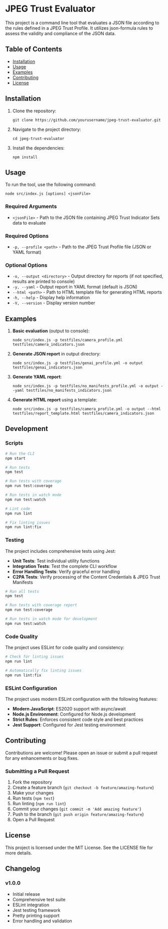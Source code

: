 # JPEG Trust Evaluator

This project is a command line tool that evaluates a JSON file according to the rules defined in a JPEG Trust Profile. It utilizes json-formula rules to assess the validity and compliance of the JSON data.

## Table of Contents

- [Installation](#installation)
- [Usage](#usage)
- [Examples](#examples)
- [Contributing](#contributing)
- [License](#license)

## Installation

1. Clone the repository:
   ```
   git clone https://github.com/yourusername/jpeg-trust-evaluator.git
   ```

2. Navigate to the project directory:
   ```
   cd jpeg-trust-evaluator
   ```

3. Install the dependencies:
   ```
   npm install
   ```

## Usage

To run the tool, use the following command:

```
node src/index.js [options] <jsonFile>
```

### Required Arguments
- `<jsonFile>` - Path to the JSON file containing JPEG Trust Indicator Sets data to evaluate

### Required Options
- `-p, --profile <path>` - Path to the JPEG Trust Profile file (JSON or YAML format)

### Optional Options
- `-o, --output <directory>` - Output directory for reports (if not specified, results are printed to console)
- `-y, --yaml` - Output report in YAML format (default is JSON)
- `--html <path>` - Path to HTML template file for generating HTML reports
- `-h, --help` - Display help information
- `-V, --version` - Display version number

## Examples

1. **Basic evaluation** (output to console):
   ```
   node src/index.js -p testfiles/camera_profile.yml testfiles/camera_indicators.json
   ```

2. **Generate JSON report** in output directory:
   ```
   node src/index.js -p testfiles/genai_profile.yml -o output testfiles/genai_indicators.json
   ```

3. **Generate YAML report**:
   ```
   node src/index.js -p testfiles/no_manifests_profile.yml -o output --yaml testfiles/no_manifests_indicators.json
   ```

4. **Generate HTML report** using a template:
   ```
   node src/index.js -p testfiles/camera_profile.yml -o output --html testfiles/report_template.html testfiles/camera_indicators.json
   ```

## Development

### Scripts

```bash
# Run the CLI
npm start

# Run tests
npm test

# Run tests with coverage
npm run test:coverage

# Run tests in watch mode
npm run test:watch

# Lint code
npm run lint

# Fix linting issues
npm run lint:fix
```

### Testing

The project includes comprehensive tests using Jest:

- **Unit Tests**: Test individual utility functions
- **Integration Tests**: Test the complete CLI workflow
- **Error Handling Tests**: Verify graceful error handling
- **C2PA Tests**: Verify processing of the Content Credentials & JPEG Trust Manifests

```bash
# Run all tests
npm test

# Run tests with coverage report
npm run test:coverage

# Run tests in watch mode for development
npm run test:watch
```

### Code Quality

The project uses ESLint for code quality and consistency:

```bash
# Check for linting issues
npm run lint

# Automatically fix linting issues
npm run lint:fix
```

### ESLint Configuration

The project uses modern ESLint configuration with the following features:

- **Modern JavaScript**: ES2020 support with async/await
- **Node.js Environment**: Configured for Node.js development
- **Strict Rules**: Enforces consistent code style and best practices
- **Jest Support**: Configured for Jest testing environment


## Contributing

Contributions are welcome! Please open an issue or submit a pull request for any enhancements or bug fixes.

### Submitting a Pull Request

1. Fork the repository
2. Create a feature branch (`git checkout -b feature/amazing-feature`)
3. Make your changes
4. Run tests (`npm test`)
5. Run linting (`npm run lint`)
6. Commit your changes (`git commit -m 'Add amazing feature'`)
7. Push to the branch (`git push origin feature/amazing-feature`)
8. Open a Pull Request


## License

This project is licensed under the MIT License. See the LICENSE file for more details.

## Changelog

### v1.0.0
- Initial release
- Comprehensive test suite
- ESLint integration
- Jest testing framework
- Pretty printing support
- Error handling and validation
